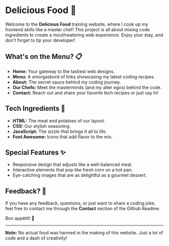 # Delicious Food 🍔

Welcome to the **Delicious Food** training website, where I cook up my frontend skills like a master chef! This project is all about mixing code ingredients to create a mouthwatering web experience. Enjoy your stay, and don't forget to tip your developer!

## What's on the Menu? 📋

- **Home:** Your gateway to the tastiest web designs.
- **Menu:** A smorgasbord of links showcasing my latest coding recipes.
- **About:** The secret sauce behind my coding journey.
- **Our Chefs:** Meet the masterminds (and my alter egos) behind the code.
- **Contact:** Reach out and share your favorite tech recipes or just say hi!

## Tech Ingredients 🍳

- **HTML:** The meat and potatoes of our layout.
- **CSS:** Our stylish seasoning.
- **JavaScript:** The sizzle that brings it all to life.
- **Font Awesome:** Icons that add flavor to the mix.

## Special Features ✨

- Responsive design that adjusts like a well-balanced meal.
- Interactive elements that pop like fresh corn on a hot pan.
- Eye-catching images that are as delightful as a gourmet dessert.

## Feedback? 🍟

If you have any feedback, questions, or just want to share a coding joke, feel free to contact me through the **Contact** section of the Github Readme.

Bon appétit! 🍴

---

**Note:** No actual food was harmed in the making of this website. Just a lot of code and a dash of creativity!
